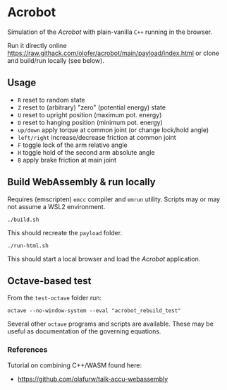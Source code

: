 # Acrobot
Simulation of the *Acrobot* with plain-vanilla `C++` running in the browser.

Run it directly online <https://raw.githack.com/olofer/acrobot/main/payload/index.html> or clone and build/run locally (see below).

## Usage
- `R` reset to random state
- `Z` reset to (arbitrary) "zero" (potential energy) state
- `U` reset to upright position (maximum pot. energy)
- `D` reset to hanging position (minimum pot. energy)
- `up/down` apply torque at common joint (or change lock/hold angle)
- `left/right` increase/decrease friction at common joint
- `F` toggle lock of the arm relative angle
- `H` toggle hold of the second arm absolute angle
- `B` apply brake friction at main joint

## Build WebAssembly & run locally
Requires (emscripten) `emcc` compiler and `emrun` utility. Scripts may or may not assume a WSL2 environment.

```
./build.sh
```

This should recreate the `payload` folder.

```
./run-html.sh
```

This should start a local browser and load the *Acrobot* application.

## Octave-based test
From the `test-octave` folder run:

```
octave --no-window-system --eval "acrobot_rebuild_test"
```

Several other `octave` programs and scripts are available. These may be useful as documentation of the governing equations.

### References
Tutorial on combining C++/WASM found here: 
- https://github.com/olafurw/talk-accu-webassembly

